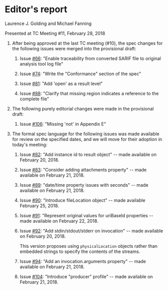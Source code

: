 # Editor's report

Laurence J. Golding and Michael Fanning

Presented at TC Meeting #11, February 28, 2018

1. After being approved at the last TC meeting (#10), the spec changes for the following issues were merged into the provisional draft:

    1. Issue [#66](https://github.com/oasis-tcs/sarif-spec/issues/66): "Enable traceability from converted SARIF file to original analysis tool log file"

    2. Issue [#74](https://github.com/oasis-tcs/sarif-spec/issues/74): "Write the "Conformance" section of the spec"

    3. Issue [#81](https://github.com/oasis-tcs/sarif-spec/issues/81): "Add 'open' as a result level"

    4. Issue [#88](https://github.com/oasis-tcs/sarif-spec/issues/88): "Clarify that missing region indicates a reference to the complete file"

2. The following purely editorial changes were made in the provisional draft:

    1. Issue [#106](https://github.com/oasis-tcs/sarif-spec/issues/106): "Missing 'not' in Appendix E"

3. The formal spec language for the following issues was made available for review on the specified dates, and we will move for their adoption in today's meeting:

    1. Issue [#82](https://github.com/oasis-tcs/sarif-spec/issues/82): "Add instance id to result object" -- made available on February 20, 2018.

    2. Issue [#83](https://github.com/oasis-tcs/sarif-spec/issues/83): "Consider adding attachments property" -- made available on February 21, 2018.

    3. Issue [#89](https://github.com/oasis-tcs/sarif-spec/issues/89): "date/time property issues with seconds" -- made available on February 21, 2018.

    4. Issue [#90](https://github.com/oasis-tcs/sarif-spec/issues/90): "Introduce fileLocation object" -- made available February 25, 2018. 

    5. Issue [#91](https://github.com/oasis-tcs/sarif-spec/issues/91): "Represent original values for uriBaseId properties -- made available on February 22, 2018.

    6. Issue [#92](https://github.com/oasis-tcs/sarif-spec/issues/92): "Add stdin/stdout/stderr on invocation" -- made available on February 20, 2018.
    
        This version proposes using `physicalLocation` objects rather than embedded strings to specify the contents of the streams.

    7. Issue [#94](https://github.com/oasis-tcs/sarif-spec/issues/94): "Add an invocation.arguments property" -- made available on February 21, 2018.
 
    8. Issue [#104](https://github.com/oasis-tcs/sarif-spec/issues/104): "Introduce "producer" profile" -- made available on February 21, 2018. 